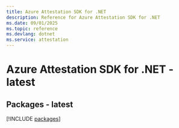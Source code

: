 ```yaml
---
title: Azure Attestation SDK for .NET
description: Reference for Azure Attestation SDK for .NET
ms.date: 09/01/2025
ms.topic: reference
ms.devlang: dotnet
ms.service: attestation
---
```

# Azure Attestation SDK for .NET - latest
## Packages - latest
[!INCLUDE [packages](attestation-index.md)]